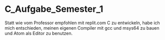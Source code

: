 # C_Aufgabe_Semester_1

Statt wie vom Professor empfohlen mit replit.com C zu entwickeln, habe ich mich entschieden, meinen eigenen Compiler mit gcc und msys64 zu bauen und Atom als Editor zu benutzen.
